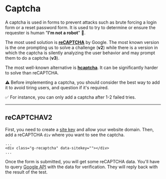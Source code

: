# Captcha

<div class="row row-cols-lg-2"><div>

A captcha is used in forms to prevent attacks such as brute forcing a login form or a reset password form. It is used to try to determine or ensure the requester is human "**I'm not a robot**" 🤖.

The most used solution is [**reCAPTCHA**](https://developers.google.com/recaptcha/intro) by Google. The most known version is the one prompting us to solve a challenge (**v2**) while there is a version in which the captcha is silently analyzing the user behavior and may prompt them to do a captcha (**v3**).

The most well-known alternative is [**hcaptcha**](https://www.hcaptcha.com/). It can be significantly harder to solve than reCAPTCHA. 
</div><div>

⚠️ Before implementing a captcha, you should consider the best way to add it to avoid tiring users, and question if it's required.

✅ For instance, you can only add a captcha after 1-2 failed tries.
</div></div>

<hr class="sep-both">

## reCAPTCHAV2

<div class="row row-cols-lg-2"><div>

First, you need to create a [site key](https://developers.google.com/recaptcha/intro) and allow your website domain. Then, add a reCAPTCHA `div` where you want to see the captcha.

```xml!
...
<div class="g-recaptcha" data-sitekey=""></div>
...
```
</div><div>

Once the form is submitted, you will get some reCAPTCHA data. You'll have to query [Google API](https://www.google.com/recaptcha/api/siteverify) with the data for verification. They will reply back with the result of the test.
</div></div>